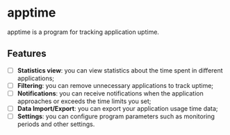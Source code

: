 # apptime
apptime is a program for tracking application uptime.

## Features
- [ ] **Statistics view**: you can view statistics about the time spent in different applications;
- [ ] **Filtering**: you can remove unnecessary applications to track uptime;
- [ ] **Notifications**: you can receive notifications when the application approaches or exceeds the time limits you set;
- [ ] **Data Import/Export**: you can export your application usage time data;
- [ ] **Settings**: you can configure program parameters such as monitoring periods and other settings.